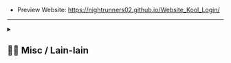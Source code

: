- Preview Website: https://nightrunners02.github.io/Website_Kool_Login/
---
<details> 
  <summary>
  <h2> ⛓️‍💥 Misc / Lain-lain</h2> 
  </summary>

<p>
<div align="center">
<h3>
  🌠 Starred:
</h3>
  
[![Stargazers repo roster for @NightRunners02/](https://reporoster.com/stars/NightRunners02/Website_Kool_Login)](https://github.com/NightRunners02/Website_Kool_Login/stargazers)

---
<h3>
  🪐 Forked:
</h3>

[![Forkers repo roster for @NightRunners02/](https://reporoster.com/forks/NightRunners02/Website_Kool_Login)](https://github.com/NightRunners02/Website_Kool_Login/network/members)

---
<h3>
  💫 Star History:
</h3>

[![Star History Chart](https://api.star-history.com/svg?repos=NightRunners02/Website_Kool_Login&type=Date)](https://star-history.com/#NightRunners02/Website_Kool_Login&Date)

</p>
</div>
</details>


